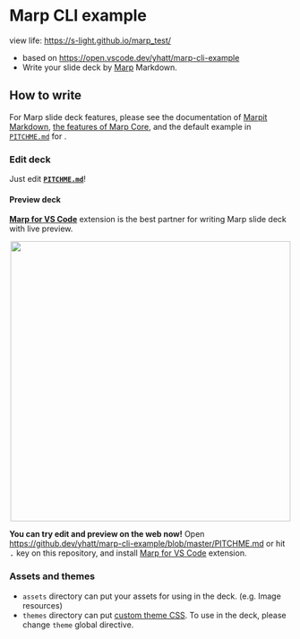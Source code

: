 # Marp CLI example

view life:
https://s-light.github.io/marp_test/

-   based on https://open.vscode.dev/yhatt/marp-cli-example
-   Write your slide deck by [Marp] Markdown.

[marp]: https://marp.app/

## How to write

For Marp slide deck features, please see the documentation of [Marpit Markdown](https://marpit.marp.app/markdown), [the features of Marp Core](https://github.com/marp-team/marp-core#features), and the default example in [`PITCHME.md`](https://raw.githubusercontent.com/yhatt/marp-cli-example/master/PITCHME.md) for .

### Edit deck

Just edit **[`PITCHME.md`](./PITCHME.md)**!

#### Preview deck

**[Marp for VS Code]** extension is the best partner for writing Marp slide deck with live preview.

<p align="center">
  <a href="https://open-vsx.org/extension/marp-team/marp-vscode">
    <img src="https://raw.githubusercontent.com/marp-team/marp-vscode/master/docs/screenshot.png" width="500" />
  </a>
</p>

**You can try edit and preview on the web now!** Open https://github.dev/yhatt/marp-cli-example/blob/master/PITCHME.md or hit <kbd>.</kbd> key on this repository, and install [Marp for VS Code] extension.

[marp for vs code]: https://open-vsx.org/extension/marp-team/marp-vscode

### Assets and themes

-   `assets` directory can put your assets for using in the deck. (e.g. Image resources)
-   `themes` directory can put [custom theme CSS](https://marpit.marp.app/theme-css). To use in the deck, please change `theme` global directive.
